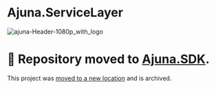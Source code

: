 # Ajuna.ServiceLayer
![ajuna-Header-1080p_with_logo](https://user-images.githubusercontent.com/17710198/136852531-d9eb47cd-efcd-4c88-bdbf-78dfcbffe287.png)

# 🚧 Repository moved to [Ajuna.SDK](https://github.com/ajuna-network/Ajuna.SDK).
This project was [moved to a new location](https://github.com/ajuna-network/Ajuna.SDK) and is archived.
